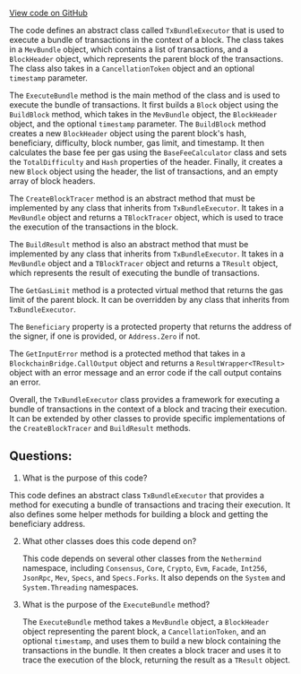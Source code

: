 [View code on GitHub](https://github.com/nethermindeth/nethermind/Nethermind.Mev/Execution/TxBundleExecutor.cs)

The code defines an abstract class called `TxBundleExecutor` that is used to execute a bundle of transactions in the context of a block. The class takes in a `MevBundle` object, which contains a list of transactions, and a `BlockHeader` object, which represents the parent block of the transactions. The class also takes in a `CancellationToken` object and an optional `timestamp` parameter.

The `ExecuteBundle` method is the main method of the class and is used to execute the bundle of transactions. It first builds a `Block` object using the `BuildBlock` method, which takes in the `MevBundle` object, the `BlockHeader` object, and the optional `timestamp` parameter. The `BuildBlock` method creates a new `BlockHeader` object using the parent block's hash, beneficiary, difficulty, block number, gas limit, and timestamp. It then calculates the base fee per gas using the `BaseFeeCalculator` class and sets the `TotalDifficulty` and `Hash` properties of the header. Finally, it creates a new `Block` object using the header, the list of transactions, and an empty array of block headers.

The `CreateBlockTracer` method is an abstract method that must be implemented by any class that inherits from `TxBundleExecutor`. It takes in a `MevBundle` object and returns a `TBlockTracer` object, which is used to trace the execution of the transactions in the block.

The `BuildResult` method is also an abstract method that must be implemented by any class that inherits from `TxBundleExecutor`. It takes in a `MevBundle` object and a `TBlockTracer` object and returns a `TResult` object, which represents the result of executing the bundle of transactions.

The `GetGasLimit` method is a protected virtual method that returns the gas limit of the parent block. It can be overridden by any class that inherits from `TxBundleExecutor`.

The `Beneficiary` property is a protected property that returns the address of the signer, if one is provided, or `Address.Zero` if not.

The `GetInputError` method is a protected method that takes in a `BlockchainBridge.CallOutput` object and returns a `ResultWrapper<TResult>` object with an error message and an error code if the call output contains an error.

Overall, the `TxBundleExecutor` class provides a framework for executing a bundle of transactions in the context of a block and tracing their execution. It can be extended by other classes to provide specific implementations of the `CreateBlockTracer` and `BuildResult` methods.
## Questions: 
 1. What is the purpose of this code?
   
   This code defines an abstract class `TxBundleExecutor` that provides a method for executing a bundle of transactions and tracing their execution. It also defines some helper methods for building a block and getting the beneficiary address.

2. What other classes does this code depend on?
   
   This code depends on several other classes from the `Nethermind` namespace, including `Consensus`, `Core`, `Crypto`, `Evm`, `Facade`, `Int256`, `JsonRpc`, `Mev`, `Specs`, and `Specs.Forks`. It also depends on the `System` and `System.Threading` namespaces.

3. What is the purpose of the `ExecuteBundle` method?
   
   The `ExecuteBundle` method takes a `MevBundle` object, a `BlockHeader` object representing the parent block, a `CancellationToken`, and an optional `timestamp`, and uses them to build a new block containing the transactions in the bundle. It then creates a block tracer and uses it to trace the execution of the block, returning the result as a `TResult` object.